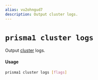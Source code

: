 ```yaml
---
alias: vu2ohngud7
description: Output cluster logs.
---
```


# `prisma1 cluster logs`

Output [cluster](!alias-eu2ood0she) logs.

#### Usage

```sh
prisma1 cluster logs [flags]
```

